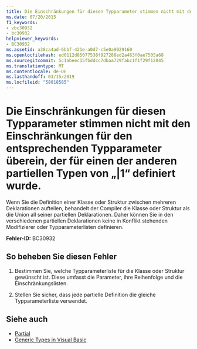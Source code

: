 ```yaml
---
title: Die Einschränkungen für diesen Typparameter stimmen nicht mit den Einschränkungen für den entsprechenden Typparameter überein, der für einen der anderen partiellen Typen von „|1“ definiert wurde.
ms.date: 07/20/2015
f1_keywords:
- vbc30932
- bc30932
helpviewer_keywords:
- BC30932
ms.assetid: a38ca4ad-6bbf-421e-a0d7-c5e0a9029160
ms.openlocfilehash: ed0112d85077538f927288ed2a463f0ae7505a68
ms.sourcegitcommit: 5c1abeec15fbddcc7dbaa729fabc1f1f29f12045
ms.translationtype: MT
ms.contentlocale: de-DE
ms.lasthandoff: 03/15/2019
ms.locfileid: "58018585"
---
```

# <a name="constraints-for-this-type-parameter-do-not-match-the-constraints-on-the-corresponding-type-parameter-defined-on-one-of-the-other-partial-types-of-1"></a>Die Einschränkungen für diesen Typparameter stimmen nicht mit den Einschränkungen für den entsprechenden Typparameter überein, der für einen der anderen partiellen Typen von „|1“ definiert wurde.
Wenn Sie die Definition einer Klasse oder Struktur zwischen mehreren Deklarationen aufteilen, behandelt der Compiler die Klasse oder Struktur als die Union all seiner partiellen Deklarationen. Daher können Sie in den verschiedenen partiellen Deklarationen keine in Konflikt stehenden Modifizierer oder Typparameterlisten definieren.  
  
 **Fehler-ID:** BC30932  
  
## <a name="to-correct-this-error"></a>So beheben Sie diesen Fehler  
  
1.  Bestimmen Sie, welche Typparameterliste für die Klasse oder Struktur gewünscht ist. Diese umfasst die Parameter, ihre Reihenfolge und die Einschränkungslisten.  
  
2.  Stellen Sie sicher, dass jede partielle Definition die gleiche Typparameterliste verwendet.  
  
## <a name="see-also"></a>Siehe auch

- [Partial](../../visual-basic/language-reference/modifiers/partial.md)
- [Generic Types in Visual Basic](../../visual-basic/programming-guide/language-features/data-types/generic-types.md)
